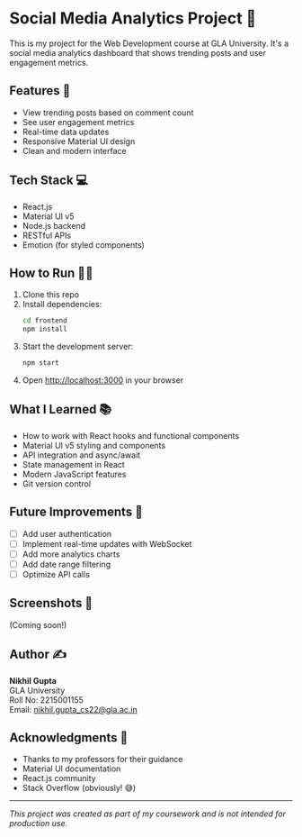# Social Media Analytics Project 📱

This is my project for the Web Development course at GLA University. It's a social media analytics dashboard that shows trending posts and user engagement metrics.

## Features 🚀

- View trending posts based on comment count
- See user engagement metrics
- Real-time data updates
- Responsive Material UI design
- Clean and modern interface

## Tech Stack 💻

- React.js
- Material UI v5
- Node.js backend
- RESTful APIs
- Emotion (for styled components)

## How to Run 🏃‍♂️

1. Clone this repo
2. Install dependencies:
   ```bash
   cd frontend
   npm install
   ```
3. Start the development server:
   ```bash
   npm start
   ```
4. Open [http://localhost:3000](http://localhost:3000) in your browser

## What I Learned 📚

- How to work with React hooks and functional components
- Material UI v5 styling and components
- API integration and async/await
- State management in React
- Modern JavaScript features
- Git version control

## Future Improvements 🔮

- [ ] Add user authentication
- [ ] Implement real-time updates with WebSocket
- [ ] Add more analytics charts
- [ ] Add date range filtering
- [ ] Optimize API calls

## Screenshots 📸

(Coming soon!)

## Author ✍️

**Nikhil Gupta**  
GLA University  
Roll No: 2215001155  
Email: nikhil.gupta_cs22@gla.ac.in

## Acknowledgments 🙏

- Thanks to my professors for their guidance
- Material UI documentation
- React.js community
- Stack Overflow (obviously! 😅)

---
*This project was created as part of my coursework and is not intended for production use.* 